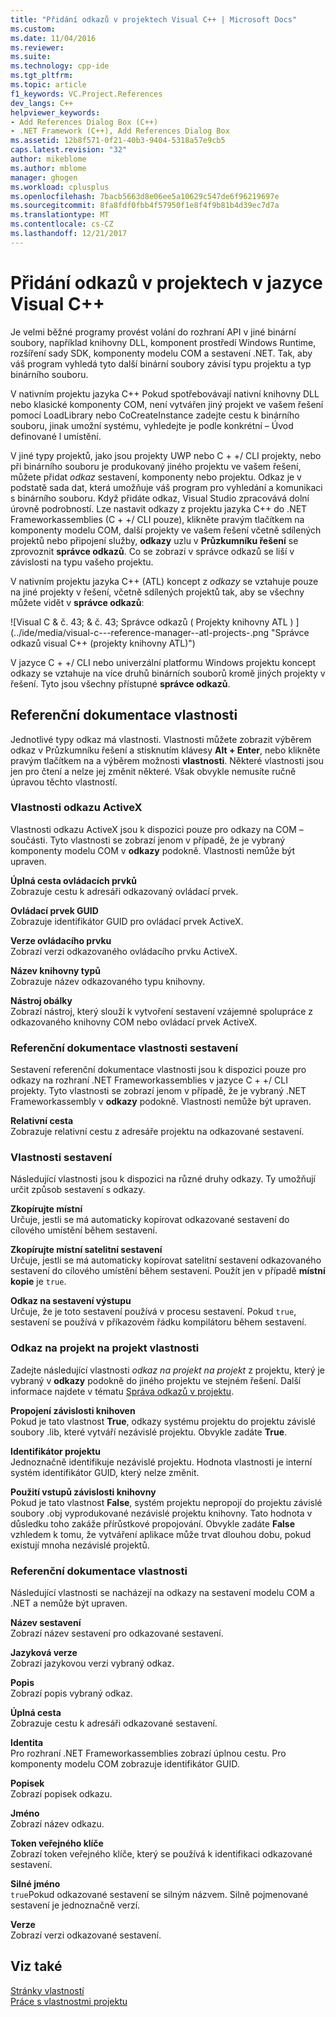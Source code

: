 ```yaml
---
title: "Přidání odkazů v projektech Visual C++ | Microsoft Docs"
ms.custom: 
ms.date: 11/04/2016
ms.reviewer: 
ms.suite: 
ms.technology: cpp-ide
ms.tgt_pltfrm: 
ms.topic: article
f1_keywords: VC.Project.References
dev_langs: C++
helpviewer_keywords:
- Add References Dialog Box (C++)
- .NET Framework (C++), Add References Dialog Box
ms.assetid: 12b8f571-0f21-40b3-9404-5318a57e9cb5
caps.latest.revision: "32"
author: mikeblome
ms.author: mblome
manager: ghogen
ms.workload: cplusplus
ms.openlocfilehash: 7bacb5663d8e06ee5a10629c547de6f96219697e
ms.sourcegitcommit: 8fa8fdf0fbb4f57950f1e8f4f9b81b4d39ec7d7a
ms.translationtype: MT
ms.contentlocale: cs-CZ
ms.lasthandoff: 12/21/2017
---
```

# <a name="adding-references-in-visual-c-projects"></a>Přidání odkazů v projektech v jazyce Visual C++
Je velmi běžné programy provést volání do rozhraní API v jiné binární soubory, například knihovny DLL, komponent prostředí Windows Runtime, rozšíření sady SDK, komponenty modelu COM a sestavení .NET. Tak, aby váš program vyhledá tyto další binární soubory závisí typu projektu a typ binárního souboru.  
  
 V nativním projektu jazyka C++ Pokud spotřebovávají nativní knihovny DLL nebo klasické komponenty COM, není vytvářen jiný projekt ve vašem řešení pomocí LoadLibrary nebo CoCreateInstance zadejte cestu k binárního souboru, jinak umožní systému, vyhledejte je podle konkrétní – Úvod definované l umístění.  
  
 V jiné typy projektů, jako jsou projekty UWP nebo C + +/ CLI projekty, nebo při binárního souboru je produkovaný jiného projektu ve vašem řešení, můžete přidat *odkaz* sestavení, komponenty nebo projektu.   Odkaz je v podstatě sada dat, která umožňuje váš program pro vyhledání a komunikaci s binárního souboru.       Když přidáte odkaz, Visual Studio zpracovává dolní úrovně podrobností. Lze nastavit odkazy z projektu jazyka C++ do .NET Frameworkassemblies (C + +/ CLI pouze), klikněte pravým tlačítkem na komponenty modelu COM, další projekty ve vašem řešení včetně sdílených projektů nebo připojení služby, **odkazy** uzlu v **Průzkumníku řešení** se zprovoznit **správce odkazů**. Co se zobrazí v správce odkazů se liší v závislosti na typu vašeho projektu.  
  
 V nativním projektu jazyka C++ (ATL) koncept z *odkazy* se vztahuje pouze na jiné projekty v řešení, včetně sdílených projektů tak, aby se všechny můžete vidět v **správce odkazů**:  
  
 ![Visual C & č. 43; & č. 43; Správce odkazů &#40; Projekty knihovny ATL &#41; ] (../ide/media/visual-c---reference-manager--atl-projects-.png "Správce odkazů visual C++ (projekty knihovny ATL)")  
  
 V jazyce C + +/ CLI nebo univerzální platformu Windows projektu koncept odkazy se vztahuje na více druhů binárních souborů kromě jiných projekty v řešení.  Tyto jsou všechny přístupné **správce odkazů**.
  
## <a name="reference-properties"></a>Referenční dokumentace vlastnosti  
 Jednotlivé typy odkaz má vlastnosti. Vlastnosti můžete zobrazit výběrem odkaz v Průzkumníku řešení a stisknutím klávesy **Alt + Enter**, nebo klikněte pravým tlačítkem na a výběrem možnosti **vlastnosti**. Některé vlastnosti jsou jen pro čtení a nelze jej změnit některé. Však obvykle nemusíte ručně úpravou těchto vlastností.  
  
### <a name="activex-reference-properties"></a>Vlastnosti odkazu ActiveX  
 Vlastnosti odkazu ActiveX jsou k dispozici pouze pro odkazy na COM – součásti. Tyto vlastnosti se zobrazí jenom v případě, že je vybraný komponenty modelu COM v **odkazy** podokně. Vlastnosti nemůže být upraven.  
  
 **Úplná cesta ovládacích prvků**  
 Zobrazuje cestu k adresáři odkazovaný ovládací prvek.  
  
 **Ovládací prvek GUID**  
 Zobrazuje identifikátor GUID pro ovládací prvek ActiveX.  
  
 **Verze ovládacího prvku**  
 Zobrazí verzi odkazovaného ovládacího prvku ActiveX.  
  
 **Název knihovny typů**  
 Zobrazuje název odkazovaného typu knihovny.  
  
 **Nástroj obálky**  
 Zobrazí nástroj, který slouží k vytvoření sestavení vzájemné spolupráce z odkazovaného knihovny COM nebo ovládací prvek ActiveX.  
  
### <a name="assembly-reference-properties"></a>Referenční dokumentace vlastnosti sestavení  
 Sestavení referenční dokumentace vlastnosti jsou k dispozici pouze pro odkazy na rozhraní .NET Frameworkassemblies v jazyce C + +/ CLI projekty. Tyto vlastnosti se zobrazí jenom v případě, že je vybraný .NET Frameworkassembly v **odkazy** podokně. Vlastnosti nemůže být upraven.  
  
 **Relativní cesta**  
 Zobrazuje relativní cestu z adresáře projektu na odkazované sestavení.  
  
### <a name="build-properties"></a>Vlastnosti sestavení  
 Následující vlastnosti jsou k dispozici na různé druhy odkazy. Ty umožňují určit způsob sestavení s odkazy.  
  
 **Zkopírujte místní**  
 Určuje, jestli se má automaticky kopírovat odkazované sestavení do cílového umístění během sestavení.  
  
 **Zkopírujte místní satelitní sestavení**  
 Určuje, jestli se má automaticky kopírovat satelitní sestavení odkazovaného sestavení do cílového umístění během sestavení. Použít jen v případě **místní kopie** je `true`.  
  
 **Odkaz na sestavení výstupu**  
 Určuje, že je toto sestavení používá v procesu sestavení. Pokud `true`, sestavení se používá v příkazovém řádku kompilátoru během sestavení.  
  
### <a name="project-to-project-reference-properties"></a>Odkaz na projekt na projekt vlastnosti  
 Zadejte následující vlastnosti *odkaz na projekt na projekt* z projektu, který je vybraný v **odkazy** podokně do jiného projektu ve stejném řešení. Další informace najdete v tématu [Správa odkazů v projektu](/visualstudio/ide/managing-references-in-a-project).  
  
 **Propojení závislosti knihoven**  
 Pokud je tato vlastnost **True**, odkazy systému projektu do projektu závislé soubory .lib, které vytváří nezávislé projektu. Obvykle zadáte **True**.  
  
 **Identifikátor projektu**  
 Jednoznačně identifikuje nezávislé projektu. Hodnota vlastnosti je interní systém identifikátor GUID, který nelze změnit.  
  
 **Použití vstupů závislosti knihovny**  
 Pokud je tato vlastnost **False**, systém projektu nepropojí do projektu závislé soubory .obj vyprodukované nezávislé projektu knihovny. Tato hodnota v důsledku toho zakáže přírůstkové propojování. Obvykle zadáte **False** vzhledem k tomu, že vytváření aplikace může trvat dlouhou dobu, pokud existují mnoha nezávislé projektů.  
  
### <a name="reference-properties"></a>Referenční dokumentace vlastnosti  
 Následující vlastnosti se nacházejí na odkazy na sestavení modelu COM a .NET a nemůže být upraven.  
  
 **Název sestavení**  
 Zobrazí název sestavení pro odkazované sestavení.  
  
 **Jazyková verze**  
 Zobrazí jazykovou verzi vybraný odkaz.  
  
 **Popis**  
 Zobrazí popis vybraný odkaz.  
  
 **Úplná cesta**  
 Zobrazuje cestu k adresáři odkazované sestavení.  
  
 **Identita**  
 Pro rozhraní .NET Frameworkassemblies zobrazí úplnou cestu. Pro komponenty modelu COM zobrazuje identifikátor GUID.  
  
 **Popisek**  
 Zobrazí popisek odkazu.  
  
 **Jméno**  
 Zobrazí název odkazu.  
  
 **Token veřejného klíče**  
 Zobrazí token veřejného klíče, který se používá k identifikaci odkazované sestavení.  
  
 **Silné jméno**  
 `true`Pokud odkazované sestavení se silným názvem. Silně pojmenované sestavení je jednoznačně verzí.  
  
 **Verze**  
 Zobrazí verzi odkazované sestavení.  
  
## <a name="see-also"></a>Viz také  
 [Stránky vlastností](../ide/property-pages-visual-cpp.md)   
 [Práce s vlastnostmi projektu](../ide/working-with-project-properties.md)